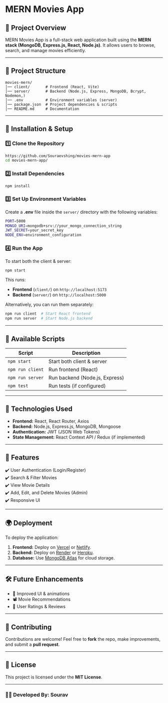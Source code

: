 # MERN Movies App

## 📌 Project Overview

MERN Movies App is a full-stack web application built using the **MERN stack (MongoDB, Express.js, React, Node.js)**. It allows users to browse, search, and manage movies efficiently.

---

## 📂 Project Structure

```dir
movies-mern/
│── client/       # Frontend (React, Vite)
│── server/       # Backend (Node.js, Express, MongoDB, Bcrypt, Nodemon,)
│── .env          # Environment variables (server)
│── package.json  # Project dependencies & scripts
│── README.md     # Documentation
```

---

## 🚀 Installation & Setup

### 1️⃣ **Clone the Repository**

```sh
https://github.com/Souraevshing/movies-mern-app
cd movies-mern-app/
```

### 2️⃣ **Install Dependencies**

```sh
npm install
```

### 3️⃣ **Set Up Environment Variables**

Create a **.env** file inside the `server/` directory with the following variables:

```sh
PORT=5000
MONGO_URI=mongodb+srv://your_mongo_connection_string
JWT_SECRET=your_secret_key
NODE_ENV=environment_configuration
```

### 4️⃣ **Run the App**

To start both the client & server:

```sh
npm start
```

This runs:

- **Frontend** (`client/`) on `http://localhost:5173`
- **Backend** (`server/`) on `http://localhost:5000`

Alternatively, you can run them separately:

```sh
npm run client  # Start React frontend
npm run server  # Start Node.js backend
```

---

## 📜 Available Scripts

| Script         | Description                      |
|---------------|----------------------------------|
| `npm start`   | Start both client & server      |
| `npm run client` | Run frontend (React)         |
| `npm run server` | Run backend (Node.js, Express) |
| `npm test`    | Run tests (if configured)       |

---

## 🔧 Technologies Used

- **Frontend:** React, React Router, Axios
- **Backend:** Node.js, Express.js, MongoDB, Mongoose
- **Authentication:** JWT (JSON Web Tokens)
- **State Management:** React Context API / Redux (if implemented)

---

## 📌 Features

✔️ User Authentication (Login/Register)  
✔️ Search & Filter Movies  
✔️ View Movie Details  
✔️ Add, Edit, and Delete Movies (Admin)  
✔️ Responsive UI

---

## 🌍 Deployment

To deploy the application:

1. **Frontend:** Deploy on [Vercel](https://vercel.com/) or [Netlify](https://www.netlify.com/).
2. **Backend:** Deploy on [Render](https://render.com/) or [Heroku](https://www.heroku.com/).
3. **Database:** Use [MongoDB Atlas](https://www.mongodb.com/atlas/database) for cloud storage.

---

## 🛠 Future Enhancements

- 🎨 Improved UI & animations
- 📽️ Movie Recommendations
- 🌟 User Ratings & Reviews

---

## 🤝 Contributing

Contributions are welcome! Feel free to **fork** the repo, make improvements, and submit a **pull request**.

---

## 📄 License

This project is licensed under the **MIT License**.

---

### 👨‍💻 Developed By: **Sourav**

